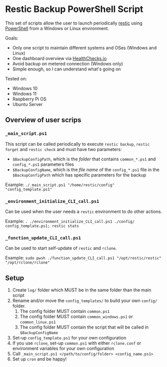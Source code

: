 # Restic Backup PowerShell Script

This set of scripts allow the user to launch periodically [restic](https://restic.net) using [PowerShell](https://learn.microsoft.com/en-us/powershell/) from a Windows or Linux environment.

Goals:

- Only one script to maintain different systems and OSes (Windows and Linux)
- One dashboard overview via [HealthChecks.io](https://healthchecks.io/)
- Avoid backup on metered connection (Windows only)
- Simple enough, so I can understand what's going on

Tested on:

- Windows 10
- Windows 11
- Raspberry Pi OS
- Ubuntu Server

## Overview of user scrips

### `_main_script.ps1`

This script can be called periodically to execute `restic backup`, `restic forget` and `restic check` and must have two parameters:

- `$BackupConfigPath`, which is the *folder* that contains `common_*.ps1` and `config_*.ps1` parameters files
- `$BackupConfigName`, which is the *file name* of the `config_*.ps1` file in the `$BackupConfigPath` which has specific parameters for the backup

Example: `./_main_script.ps1 "/home/restic/config" "config_template.ps1"`

### `_environment_initialize_CLI_call.ps1`

Can be used when the user needs a `restic` environment to do other actions.

Example: `. ./environment_initialize_CLI_call.ps1 ./config/ config_template.ps1; restic stats`

### `_function_update_CLI_call.ps1`

Can be used to start self-update of `restic` and `rclone`.

Example: `sudo pwsh ./function_update_CLI_call.ps1 "/opt/restic/restic" "/opt/rclone/rclone"`

## Setup

1. Create `log/` folder which MUST be in the same folder than the main script
1. Rename and/or move the `config_templates/` to build your own `config/` folder.
    1. The config folder MUST contain `common.ps1`
    1. The config folder MUST contain `common_windows.ps1` or `common_linux.ps1`
    1. The config folder MUST contain the script that will be called in `$BackupConfigName`
1. Set-up `config_template.ps1` for your own configuration
1. If you use `rclone`, set-up `common.ps1` with either `rclone.conf` or environment variables for your own configuration
1. Call `_main_script.ps1 </path/to/config/folder> <config_name.ps1>`
1. Set up `cron` and be happy!
